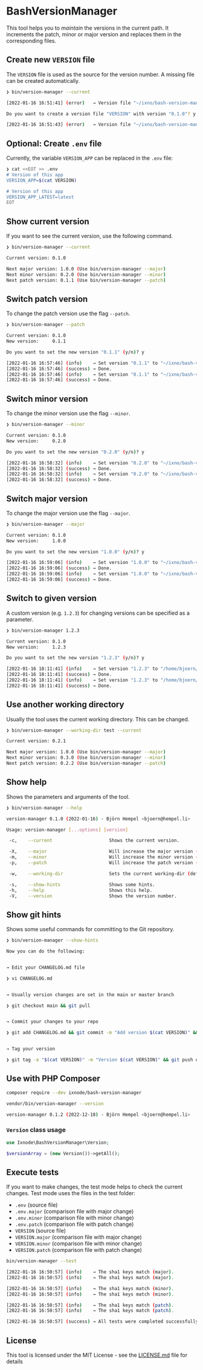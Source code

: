 # BashVersionManager

This tool helps you to _maintain_ the versions in the current path. It increments
the patch, minor or major version and replaces them in the corresponding files.

## Create new `VERSION` file

The `VERSION` file is used as the source for the version number. A missing file can be created
automatically.

```bash
❯ bin/version-manager --current

[2022-01-16 16:51:41] (error)   → Version file "~/ixno/bash-version-manager/VERSION" not found.

Do you want to create a version file "VERSION" with version "0.1.0"? y

[2022-01-16 16:51:43] (error)   → Version file "~/ixno/bash-version-manager/VERSION" successfully created.
```

## Optional: Create `.env` file

Currently, the variable `VERSION_APP` can be replaced in the `.env` file:

```bash
❯ cat <<EOT >> .env
# Version of this app
VERSION_APP=$(cat VERSION)

# Version of this app
VERSION_APP_LATEST=latest
EOT
```

## Show current version

If you want to see the current version, use the following command.

```bash
❯ bin/version-manager --current

Current version: 0.1.0

Next major version: 1.0.0 (Use bin/version-manager --major)
Next minor version: 0.2.0 (Use bin/version-manager --minor)
Next patch version: 0.1.1 (Use bin/version-manager --patch)
```

## Switch patch version

To change the patch version use the flag `--patch`.

```bash
❯ bin/version-manager --patch

Current version: 0.1.0
New version:     0.1.1

Do you want to set the new version "0.1.1" (y/n)? y

[2022-01-16 16:57:46] (info)    → Set version "0.1.1" to "~/ixno/bash-version-manager/VERSION"
[2022-01-16 16:57:46] (success) → Done.
[2022-01-16 16:57:46] (info)    → Set version "0.1.1" to "~/ixno/bash-version-manager/.env"
[2022-01-16 16:57:46] (success) → Done.
```

## Switch minor version

To change the minor version use the flag `--minor`.

```bash
❯ bin/version-manager --minor

Current version: 0.1.0
New version:     0.2.0

Do you want to set the new version "0.2.0" (y/n)? y

[2022-01-16 16:58:32] (info)    → Set version "0.2.0" to "~/ixno/bash-version-manager/VERSION"
[2022-01-16 16:58:32] (success) → Done.
[2022-01-16 16:58:32] (info)    → Set version "0.2.0" to "~/ixno/bash-version-manager/.env"
[2022-01-16 16:58:32] (success) → Done.
```

## Switch major version

To change the major version use the flag `--major`.

```bash
❯ bin/version-manager --major

Current version: 0.1.0
New version:     1.0.0

Do you want to set the new version "1.0.0" (y/n)? y

[2022-01-16 16:59:06] (info)    → Set version "1.0.0" to "~/ixno/bash-version-manager/VERSION"
[2022-01-16 16:59:06] (success) → Done.
[2022-01-16 16:59:06] (info)    → Set version "1.0.0" to "~/ixno/bash-version-manager/.env"
[2022-01-16 16:59:06] (success) → Done.
```

## Switch to given version

A custom version (e.g. `1.2.3`) for changing versions can be specified as a parameter.

```bash
❯ bin/version-manager 1.2.3

Current version: 0.1.0
New version:     1.2.3

Do you want to set the new version "1.2.3" (y/n)? y

[2022-01-16 18:11:41] (info)    → Set version "1.2.3" to "/home/bjoern/Development/ixno/bash-version-manager/VERSION"
[2022-01-16 18:11:41] (success) → Done.
[2022-01-16 18:11:41] (info)    → Set version "1.2.3" to "/home/bjoern/Development/ixno/bash-version-manager/.env"
[2022-01-16 18:11:41] (success) → Done.
```

## Use another working directory

Usually the tool uses the current working directory. This can be changed.

```bash
❯ bin/version-manager --working-dir test --current

Current version: 0.2.1

Next major version: 1.0.0 (Use bin/version-manager --major)
Next minor version: 0.3.0 (Use bin/version-manager --minor)
Next patch version: 0.2.2 (Use bin/version-manager --patch)
```

## Show help

Shows the parameters and arguments of the tool.

```bash
❯ bin/version-manager --help

version-manager 0.1.0 (2022-01-16) - Björn Hempel <bjoern@hempel.li>

Usage: version-manager [...options] [version]

 -c,    --current                     Shows the current version.

 -X,    --major                       Will increase the major version (x.0.0).
 -m,    --minor                       Will increase the minor version (0.x.0).
 -p,    --patch                       Will increase the patch version (0.0.x).

 -w,    --working-dir                 Sets the current working-dir (default: "~/ixno/bash-version-manager")

 -s,    --show-hints                  Shows some hints.
 -h,    --help                        Shows this help.
 -V,    --version                     Shows the version number.
```

## Show git hints

Shows some useful commands for committing to the Git repository.

```bash
❯ bin/version-manager --show-hints

Now you can do the following:


→ Edit your CHANGELOG.md file

❯ vi CHANGELOG.md


→ Usually version changes are set in the main or master branch

❯ git checkout main && git pull


→ Commit your changes to your repo

❯ git add CHANGELOG.md && git commit -m "Add version $(cat VERSION)" && git push


→ Tag your version

❯ git tag -a "$(cat VERSION)" -m "Version $(cat VERSION)" && git push origin "$(cat VERSION)"
```

## Use with PHP Composer

```bash
composer require --dev ixnode/bash-version-manager
```

```bash
vendor/bin/version-manager --version
```

```bash
version-manager 0.1.2 (2022-12-18) - Björn Hempel <bjoern@hempel.li>
```

### `Version` class usage

```php
use Ixnode\BashVersionManager\Version;
```

```php
$versionArray = (new Version())->getAll();
```

## Execute tests

If you want to make changes, the test mode helps to check the current changes. Test mode uses the
files in the test folder:

* `.env` (source file)
* `.env.major` (comparison file with major change)
* `.env.minor` (comparison file with minor change)
* `.env.patch` (comparison file with patch change)
* `VERSION` (source file)
* `VERSION.major` (comparison file with major change)
* `VERSION.minor` (comparison file with minor change)
* `VERSION.patch` (comparison file with patch change)

```bash
bin/version-manager --test
```

```bash
[2022-01-16 16:50:57] (info)    → The sha1 keys match (major).
[2022-01-16 16:50:57] (info)    → The sha1 keys match (major).

[2022-01-16 16:50:57] (info)    → The sha1 keys match (minor).
[2022-01-16 16:50:57] (info)    → The sha1 keys match (minor).

[2022-01-16 16:50:57] (info)    → The sha1 keys match (patch).
[2022-01-16 16:50:57] (info)    → The sha1 keys match (patch).

[2022-01-16 16:50:57] (success) → All tests were completed successfully.
```

## License

This tool is licensed under the MIT License - see the [LICENSE.md](/LICENSE.md) file for details
